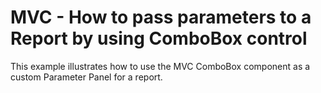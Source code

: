 # MVC - How to pass parameters to a Report by using ComboBox control


<p>This example illustrates how to use the MVC ComboBox component as a custom Parameter Panel for a report.</p>

<br/>


